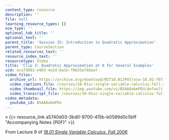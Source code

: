 ```yaml
---
content_type: resource
description: ''
file: null
learning_resource_types: []
ocw_type: ''
optional_tab_title: ''
optional_text: ''
parent_title: 'Session 25: Introduction to Quadratic Approximation'
parent_type: CourseSection
related_resources_text: ''
resource_index_text: ''
resourcetype: Video
title: 'Clip 3: Quadratic Approximation at 0 for Several Examples'
uid: aca7d082-e903-4e2d-ba1e-f0b35ef6baa7
video_files:
  archive_url: https://archive.org/download/MIT18.01JF07/ocw-18.01-f07-lec09_300k.mp4
  video_captions_file: /courses/18-01sc-single-variable-calculus-fall-2010/7688e98c8a1d5d3385bcf794fa5b453e_BSAA0akmPEU.vtt
  video_thumbnail_file: https://img.youtube.com/vi/BSAA0akmPEU/default.jpg
  video_transcript_file: /courses/18-01sc-single-variable-calculus-fall-2010/5b6202679924ce8c3dc05da191889d87_BSAA0akmPEU.pdf
video_metadata:
  youtube_id: BSAA0akmPEU
---
```


» {{< resource_link a5740d03-3bd0-9700-415b-b0589d0c5bff "Accompanying Notes (PDF)" >}}

From Lecture 9 of [_18.01 Single Variable Calculus, Fall 2006_](/courses/18-01-single-variable-calculus-fall-2006/pages/video-lectures)